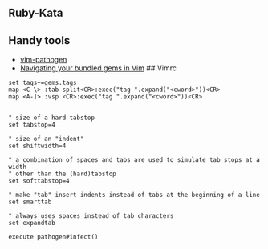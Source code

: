  Ruby-Kata
----------
## Handy tools
 * [vim-pathogen](https://github.com/tpope/vim-pathogen)
 *  [Navigating your bundled gems in Vim](http://effectif.com/vim/using-ctags-with-bundler-gems)
##.Vimrc
```vim
set tags+=gems.tags
map <C-\> :tab split<CR>:exec("tag ".expand("<cword>"))<CR>
map <A-]> :vsp <CR>:exec("tag ".expand("<cword>"))<CR>


" size of a hard tabstop
set tabstop=4

" size of an "indent"
set shiftwidth=4

" a combination of spaces and tabs are used to simulate tab stops at a width
" other than the (hard)tabstop
set softtabstop=4

" make "tab" insert indents instead of tabs at the beginning of a line
set smarttab

" always uses spaces instead of tab characters
set expandtab

execute pathogen#infect()

```
